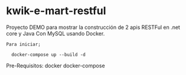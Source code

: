 # kwik-e-mart-restful
Proyecto DEMO para mostrar la construcción de 2 apis RESTFul en .net core y Java 
Con MySQL usando Docker.

```
Para iniciar;

  docker-compose up --build -d
```

Pre-Requisitos:
  docker
  docker-compose
  

